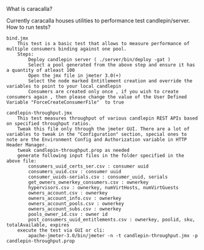 What is caracalla?

Currently caracalla houses utilities to performance test candlepin/server.
How to run tests?

    bind.jmx
        This test is a basic test that allows to measure performance of multiple consumers binding against one pool.
        Steps:
            Deploy candlepin server ( ./server/bin/deploy -gat )
            Select a pool generated from the above step and ensure it has a quantity of atleast 100
            Open the jmx file in jmeter 3.0(+)
            Select the node marked Entitlement creation and override the variables to point to your local candlepin
            Consumers are created only once , if you wish to create consumers again , then please change the value of the User Defined Variable "ForceCreateConsumerFile"  to true

    candlepin-throughput.jmx
        This test measures throughput of various candlepin REST APIs based on specified throughput ratios.
        Tweak this file only through the jmeter GUI. There are a lot of variables to tweak in the "Configuration" section, special ones to note are the Environment Config and Authorization variable in HTTP Header Manager.
        tweak candlepin-throughput.prop as needed
        generate following input files in the folder specified in the above file:
            consumers_uuid_certs_ser.csv : consumer uuid
            consumers_uuid.csv : consumer uuid
            consumer_uuids-serials.csv : consumer_uuid, serials
            get_owners_ownerkey_consumers.csv : ownerkey
            hypervisors.csv : ownerkey, numVirtHosts, numVirtGuests
            owners_account.csv : ownerkey
            owners_account_info.csv : ownerkey
            owners_account_pools.csv : ownerkey
            owners_account_subs.csv : ownerkey
            pools_owner_id.csv : owner id
            post_consumers_uuid_entitlements.csv : ownerkey, poolid, sku, totalAvailable, expires
        execute the test via GUI or cli:
            apache-jmeter-3.0/bin/jmeter -n -t candlepin-throughput.jmx -p candlepin-throughput.prop

